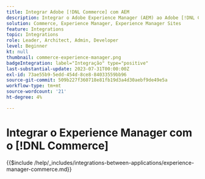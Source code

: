 ```yaml
---
title: Integrar Adobe [!DNL Commerce] com AEM
description: Integrar o Adobe Experience Manager (AEM) ao Adobe [!DNL Commerce] para criar experiências de compra envolventes.
solution: Commerce, Experience Manager, Experience Manager Sites
feature: Integrations
topic: Integrations
role: Leader, Architect, Admin, Developer
level: Beginner
kt: null
thumbnail: commerce-experience-manager.png
badgeIntegration: label="Integração" type="positive"
last-substantial-update: 2023-07-31T00:00:00Z
exl-id: 73ae55b9-5edd-454d-8ce8-84033559bb96
source-git-commit: 509b227f360718e81fb19d3a4d30aebf9de49e5a
workflow-type: tm+mt
source-wordcount: '21'
ht-degree: 4%

---
```


# Integrar o Experience Manager com o [!DNL Commerce]

{{$include /help/_includes/integrations-between-applications/experience-manager-commerce.md}}
